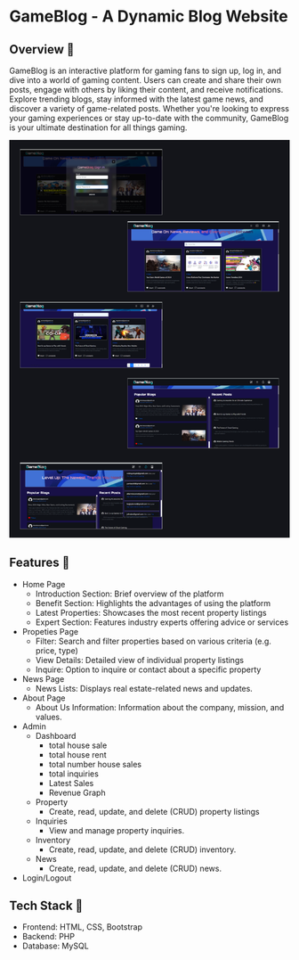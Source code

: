# GameBlog - A Dynamic Blog Website
## Overview 📌
GameBlog is an interactive platform for gaming fans to sign up, log in, and dive into a world of gaming content. Users can create and share their own posts, engage with others by liking their content, and receive notifications. Explore trending blogs, stay informed with the latest game news, and discover a variety of game-related posts. Whether you're looking to express your gaming experiences or stay up-to-date with the community, GameBlog is your ultimate destination for all things gaming.

![Logo](overview.png)

## Features 📌
 - Home Page
    - Introduction Section: Brief overview of the platform
    - Benefit Section: Highlights the advantages of using the platform
    - Latest Properties: Showcases the most recent property listings
    - Expert Section: Features industry experts offering advice or services
 - Propeties Page
    - Filter: Search and filter properties based on various criteria (e.g. price, type)
    - View Details: Detailed view of individual property listings
    - Inquire: Option to inquire or contact about a specific property
 - News Page
    - News Lists: Displays real estate-related news and updates.
 - About Page
    - About Us Information: Information about the company, mission, and values.
 - Admin
    - Dashboard
        - total house sale
        - total house rent
        - total number house sales
        - total inquiries
        - Latest Sales
        - Revenue Graph
    - Property
        - Create, read, update, and delete (CRUD) property listings
    - Inquiries
        - View and manage property inquiries.
    - Inventory
        - Create, read, update, and delete (CRUD) inventory.
    - News
        - Create, read, update, and delete (CRUD) news.
 - Login/Logout

 ## Tech Stack 📌
 - Frontend: HTML, CSS, Bootstrap
 - Backend: PHP
 - Database: MySQL